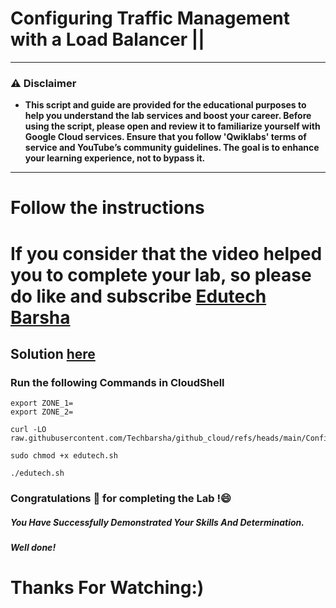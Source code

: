 # Configuring Traffic Management with a Load Balancer ||
---
### ⚠️ Disclaimer
- **This script and guide are provided for  the educational purposes to help you understand the lab services and boost your career. Before using the script, please open and review it to familiarize yourself with Google Cloud services. Ensure that you follow 'Qwiklabs' terms of service and YouTube’s community guidelines. The goal is to enhance your learning experience, not to bypass it.**
---

# Follow the instructions

# If you consider that the video helped you to complete your lab, so please do like and subscribe [Edutech Barsha](https://www.youtube.com/@edutechbarsha)
## Solution [here](https://youtu.be/2MtpsN8tRvo)

### Run the following Commands in CloudShell

```
export ZONE_1=
export ZONE_2=
```
```
curl -LO raw.githubusercontent.com/Techbarsha/github_cloud/refs/heads/main/Configuring%20Traffic%20Management%20with%20a%20Load%20Balancer/edutech.sh

sudo chmod +x edutech.sh

./edutech.sh
```

### Congratulations 🎉 for completing the Lab !😄

##### *You Have Successfully Demonstrated Your Skills And Determination.*

#### *Well done!*

# Thanks For Watching:)

